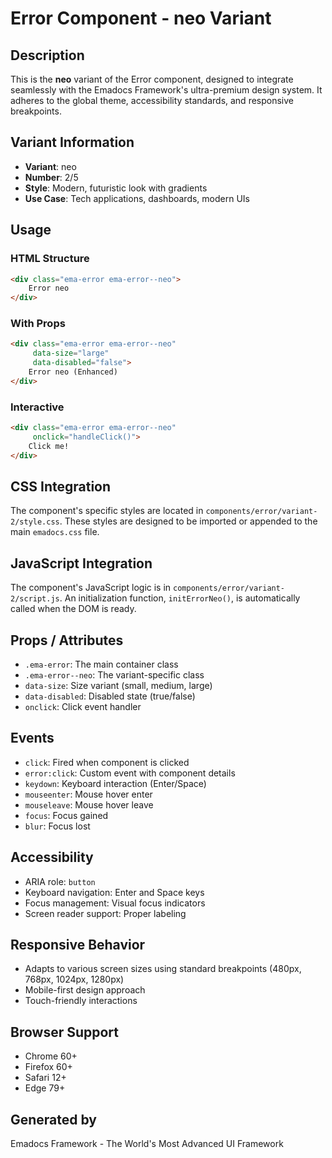# Error Component - neo Variant

## Description
This is the **neo** variant of the Error component, designed to integrate seamlessly with the Emadocs Framework's ultra-premium design system. It adheres to the global theme, accessibility standards, and responsive breakpoints.

## Variant Information
- **Variant**: neo
- **Number**: 2/5
- **Style**: Modern, futuristic look with gradients
- **Use Case**: Tech applications, dashboards, modern UIs

## Usage

### HTML Structure
```html
<div class="ema-error ema-error--neo">
    Error neo
</div>
```

### With Props
```html
<div class="ema-error ema-error--neo" 
     data-size="large" 
     data-disabled="false">
    Error neo (Enhanced)
</div>
```

### Interactive
```html
<div class="ema-error ema-error--neo" 
     onclick="handleClick()">
    Click me!
</div>
```

## CSS Integration
The component's specific styles are located in `components/error/variant-2/style.css`. These styles are designed to be imported or appended to the main `emadocs.css` file.

## JavaScript Integration
The component's JavaScript logic is in `components/error/variant-2/script.js`. An initialization function, `initErrorNeo()`, is automatically called when the DOM is ready.

## Props / Attributes
- `.ema-error`: The main container class
- `.ema-error--neo`: The variant-specific class
- `data-size`: Size variant (small, medium, large)
- `data-disabled`: Disabled state (true/false)
- `onclick`: Click event handler

## Events
- `click`: Fired when component is clicked
- `error:click`: Custom event with component details
- `keydown`: Keyboard interaction (Enter/Space)
- `mouseenter`: Mouse hover enter
- `mouseleave`: Mouse hover leave
- `focus`: Focus gained
- `blur`: Focus lost

## Accessibility
- ARIA role: `button`
- Keyboard navigation: Enter and Space keys
- Focus management: Visual focus indicators
- Screen reader support: Proper labeling

## Responsive Behavior
- Adapts to various screen sizes using standard breakpoints (480px, 768px, 1024px, 1280px)
- Mobile-first design approach
- Touch-friendly interactions

## Browser Support
- Chrome 60+
- Firefox 60+
- Safari 12+
- Edge 79+

## Generated by
Emadocs Framework - The World's Most Advanced UI Framework
